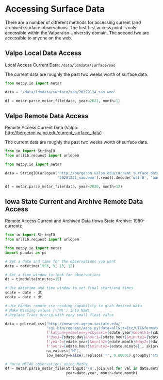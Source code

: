 # Accessing Surface Data

There are a number of different methods for accessing current (and archived)
surface observations. The first first access point is only accessible within
the Valparaiso University domain. The second two are accessible to anyone
on the web.

## Valpo Local Data Access
Local Access Current Data: `/data/ldmdata/surface/sao`

The current data are roughly the past two weeks worth of surface data.

```python
from metpy.io import metar

data = '/data/ldmdata/surface/sao/20220114_sao.wmo'

df = metar.parse_metar_file(data, year=2021, month=1)
```


## Valpo Remote Data Access
Remote Access Current Data (Valpo: <a href="http://bergeron.valpo.edu/current_surface_data" target="_blank">http://bergeron.valpo.edu/current_surface_data</a>)

The current data are roughly the past two weeks worth of surface data.

```python
from io import StringIO
from urllib.request import urlopen

from metpy.io import metar

data = StringIO(urlopen('http://bergeron.valpo.edu/current_surface_data/'
                        '20201221_sao.wmo').read().decode('utf-8', 'backslashreplace'))

df = metar.parse_metar_file(data, year=2020, month=12)
```

## Iowa State Current and Archive Remote Data Access
Remote Access Current and Archived Data (Iowa State Archive: 1950-current):

```python
from io import StringIO
from urllib.request import urlopen

from metpy.io import metar
import pandas as pd

# Set a date and time for the observations you want
date = datetime(1993, 3, 13, 12)

# Set a time window to look for observations
dt = timedelta(minutes=15)

# Use datetime and time window to set final start/end times
sdate = date - dt
edate = date + dt

# Use Pandas remote csv reading capability to grab desired data
# Make Missing values (\'M\') into NaNs
# Replace Trace precip with very small float value

data = pd.read_csv('http://mesonet.agron.iastate.edu/'
                   'cgi-bin/request/asos.py?data=all&tz=Etc/UTC&format=comma&'
                   f'latlon=yes&elev=yes&year1={sdate.year}&month1={sdate.month}&'
                   f'day1={sdate.day}&hour1={sdate.hour}&minute1={sdate.minute}&'
                   f'year2={edate.year}&month2={edate.month}&day2={edate.day}&'
                   f'hour2={edate.hour}&minute2={edate.minute}', skiprows=5,
                   na_values=['M'],
                   low_memory=False).replace('T', 0.00001).groupby('station').tail(1)

# Parse METAR observations using MetPy
df = metar.parse_metar_file(StringIO('\n'.join(val for val in data.metar)),
                            year=date.year, month=date.month)
```
